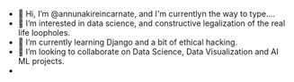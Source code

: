 - 👋 Hi, I’m @annunakireincarnate, and I'm currentlyn the way to type....
- 👀 I’m interested in data science, and constructive legalization of the real life loopholes.
- 🌱 I’m currently learning Django and a bit of ethical hacking.
- 💞️ I’m looking to collaborate on Data Science, Data Visualization and AI ML projects.
- 

<!---
annunakireincarnate/annunakireincarnate is a ✨ special ✨ repository because its `README.md` (this file) appears on your GitHub profile.
You can click the Preview link to take a look at your changes.
--->

